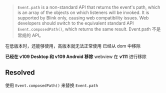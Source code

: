 > `Event.path` is a non-standard API that returns the event's path, which is an array of the objects on which listeners will be invoked. It is supported by Blink only, causing web compatibility issues. Web developers should switch to the equivalent standard API `Event.composedPath()`, which returns the same result.
> Event.path 不是常规的 API。

在低版本时，还能够使用，高版本就无法正常使用
已经从 dom 中移除

**已经在 v109 Desktop 和 v109 Android 移除**
webview 在 **v111** 进行移除

## Resolved

使用 `Event.composedPath()` 来替换 `Event.path`
